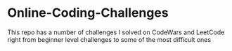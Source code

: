 # Online-Coding-Challenges
This repo has a number of challenges I solved on CodeWars and LeetCode right from beginner level challenges to some of the most difficult ones
